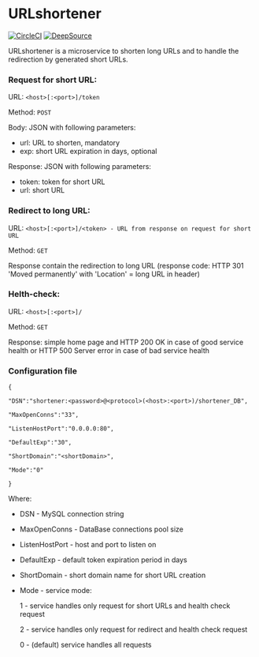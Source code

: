 # URLshortener
[![CircleCI](https://circleci.com/gh/slytomcat/URLshortener.svg?style=svg)](https://circleci.com/gh/slytomcat/URLshortener)
[![DeepSource](https://static.deepsource.io/deepsource-badge-light.svg)](https://deepsource.io/gh/slytomcat/URLshortener/?ref=repository-badge)

URLshortener is a microservice to shorten long URLs and to handle the redirection by generated short URLs.

### Request for short URL:

URL: `<host>[:<port>]/token`

Method: `POST`

Body: JSON with following parameters:

- url: URL to shorten, mandatory
- exp: short URL expiration in days, optional

Response: JSON with following parameters:

- token: token for short URL
- url: short URL

### Redirect to long URL:
URL: `<host>[:<port>]/<token> - URL from response on request for short URL`

Method: `GET`

Response contain the redirection to long URL (response code: HTTP 301 'Moved permanently' with 'Location' = long URL in header)

### Helth-check:
URL: `<host>[:<port>]/`

Method: `GET`

Response: simple home page and HTTP 200 OK in case of good service health or HTTP 500 Server error in case of bad service health


### Configuration file

    {
    
    "DSN":"shortener:<password>@<protocol>(<host>:<port>)/shortener_DB",
    
    "MaxOpenConns":"33",
    
    "ListenHostPort":"0.0.0.0:80",
    
    "DefaultExp":"30",
    
    "ShortDomain":"<shortDomain>",
    
    "Mode":"0"
    
    }

Where:

- DSN - MySQL connection string
- MaxOpenConns - DataBase connections pool size
- ListenHostPort - host and port to listen on
- DefaultExp - default token expiration period in days
- ShortDomain - short domain name for short URL creation
- Mode - service mode:

   1 - service handles only request for short URLs and health check request
   
   2 - service handles only request for redirect and health check request
   
   0 - (default) service handles all requests

